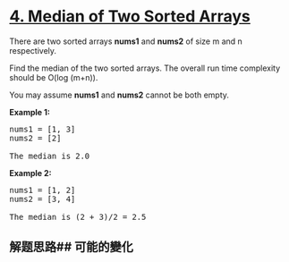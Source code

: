 # [4. Median of Two Sorted Arrays](https://leetcode-cn.com/problems/median-of-two-sorted-arrays/)
There are two sorted arrays **nums1** and **nums2** of size m and n respectively.

Find the median of the two sorted arrays. The overall run time complexity should be O(log (m+n)).

You may assume **nums1** and **nums2** cannot be both empty.

**Example 1:**


<pre>nums1 = [1, 3]
nums2 = [2]

The median is 2.0
</pre>

**Example 2:**


<pre>nums1 = [1, 2]
nums2 = [3, 4]

The median is (2 + 3)/2 = 2.5
</pre>

## 解题思路## 可能的變化